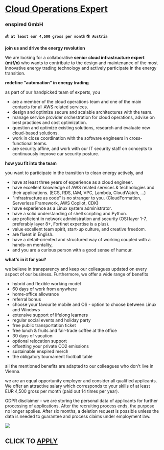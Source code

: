 # [Cloud Operations Expert](https://www.remotewlb.com/apply/cloud-operations-expert)  
### enspired GmbH  
#### `💰 at least eur 4,500 gross per month` `🌎 Austria`  

**join us and drive the energy revolution**

We are looking for a collaborative **senior cloud infrastructure expert (m/f/x)** who wants to contribute to the design and maintenance of the most innovative energy trading technology and actively participate in the energy transition.

  

**redefine "automation" in energy trading**

as part of our handpicked team of experts, you

  * are a member of the cloud operations team and one of the main contacts for all AWS related services. 
  * design and optimize secure and scalable architectures with the team. 
  * manage service provider orchestration for cloud operations, advise on best practices and cost optimization. 
  * question and optimize existing solutions, research and evaluate new cloud-based solutions. 
  * work in close coordination with the software engineers in cross-functional teams. 
  * are security affine, and work with our IT security staff on concepts to continuously improve our security posture. 

**how you fit into the team**

you want to participate in the transition to clean energy actively, and

  * have at least three years of experience as a cloud engineer. 
  * have excellent knowledge of AWS related services & technologies and their applications. (ECS, RDS, IAM, VPC, Lambda, CloudWatch, …) 
  * "infrastructure as code" is no stranger to you. (CloudFormation, Serverless Framework, AWS Copilot, CDK) 
  * have experience as a Linux system administrator. 
  * have a solid understanding of shell scripting and Python. 
  * are proficient in network administration and security (OSI layer 1-7, preferably layer 8+, Fortinet expertise is a plus). 
  * value excellent team spirit, start-up culture, and creative freedom. 
  * are fluent in English. 
  * have a detail-oriented and structured way of working coupled with a hands-on mentality, 
  * and you are a curious person with a good sense of humour.

**what's in it for you?**

we believe in transparency and keep our colleagues updated on every aspect of our business. Furthermore, we offer a wide range of benefits

  * hybrid and flexible working model
  * 60 days of work from anywhere
  * home-office allowance
  * referral bonus
  * choose your favourite mobile and OS - option to choose between Linux and Windows
  * extensive support of lifelong learners
  * regular social events and holiday party
  * free public transportation ticket
  * free lunch & fruits and fair-trade coffee at the office
  * 30 days of vacation
  * optional relocation support
  * offsetting your private CO2 emissions
  * sustainable enspired merch
  * the obligatory tournament football table

all the mentioned benefits are adapted to our colleagues who don't live in Vienna.

we are an equal opportunity employer and consider all qualified applicants. We offer an attractive salary which corresponds to your skills of at least EUR 4,500 gross per month (paid out 14 times per year).

GDPR disclaimer - we are storing the personal data of applicants for further processing of applications. After the recruiting process ends, the purpose no longer applies. After six months, a deletion request is possible unless the data is needed to guarantee and process claims under employment law.

![](https://remotive.com/job/track/1901743/blank.gif?source=public_api)  
## CLICK TO [APPLY](https://www.remotewlb.com/apply/cloud-operations-expert)

